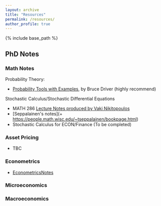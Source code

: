 ```yaml
---
layout: archive
title: "Resources"
permalink: /resources/
author_profile: true
---
```


{% include base_path %}

## PhD Notes

### Math Notes
Probability Theory:
+ [Probability Tools with Examples](https://mathweb.ucsd.edu/~bdriver/280_18-19_prob/Lecture_Notes/2018-19-Lecture%20Notes.pdf), by Bruce Driver (highly recommend)

Stochastic Calculus/Stochastic Differential Equations
+ MATH 286 [Lecture Notes produced by Vaki Nikitopoulos](https://sites.google.com/view/vakiniki/notes)
+ [Seppalainen's notes](+ https://people.math.wisc.edu/~tseppalainen/bookpage.html)
+ Stochastic Calculus for ECON/Finance (To be completed)

### Asset Pricing
+ TBC

### Econometrics
+ [EconometricsNotes](../files/Notes/EconometricsNotes.pdf)

### Microeconomics

### Macroeconomics

